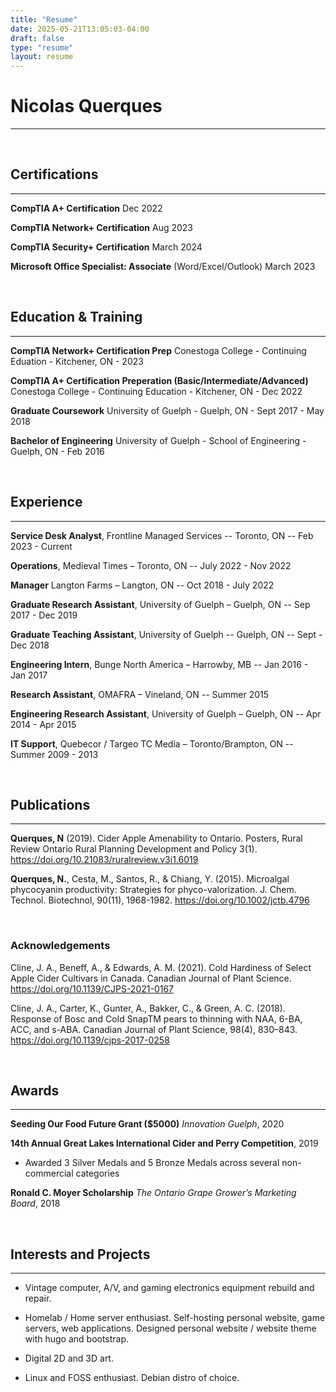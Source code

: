 ```yaml
---
title: "Resume"
date: 2025-05-21T13:05:03-04:00
draft: false
type: "resume"
layout: resume
---
```

# Nicolas Querques
---
&nbsp;

## Certifications
---
**CompTIA A+ Certification** Dec 2022

**CompTIA Network+ Certification** Aug 2023

**CompTIA Security+ Certification** March 2024

**Microsoft Office Specialist: Associate** (Word/Excel/Outlook) March 2023  

&nbsp;

## Education & Training
---

**CompTIA Network+ Certification Prep** Conestoga College - Continuing Eduation - Kitchener, ON - 2023

**CompTIA A+ Certification Preperation (Basic/Intermediate/Advanced)** Conestoga College - Continuing Education - Kitchener, ON - Dec 2022

**Graduate Coursework** University of Guelph - Guelph, ON - Sept 2017 - May 2018

**Bachelor of Engineering** University of Guelph - School of Engineering - Guelph, ON - Feb 2016

&nbsp;

## Experience
---

**Service Desk Analyst**, Frontline Managed Services -- Toronto, ON -- Feb 2023 - Current

**Operations**, Medieval Times – Toronto, ON -- July 2022 - Nov 2022

**Manager** Langton Farms – Langton, ON -- Oct 2018 - July 2022

**Graduate Research Assistant**, University of Guelph – Guelph, ON  -- Sep  2017 - Dec 2019

**Graduate Teaching Assistant**, University of Guelph -- Guelph, ON -- Sept - Dec 2018

**Engineering Intern**, Bunge North America – Harrowby, MB -- Jan 2016 - Jan 2017

**Research Assistant**, OMAFRA – Vineland, ON -- Summer 2015

**Engineering Research Assistant**, University of Guelph – Guelph, ON -- Apr  2014 - Apr 2015

**IT Support**, Quebecor / Targeo TC Media – Toronto/Brampton, ON -- Summer 2009 - 2013

&nbsp;

## Publications
---

**Querques, N** (2019). Cider Apple Amenability to Ontario. Posters, Rural Review Ontario Rural Planning Development and Policy 3(1). https://doi.org/10.21083/ruralreview.v3i1.6019

**Querques, N.**, Cesta, M., Santos, R., & Chiang, Y. (2015). Microalgal phycocyanin productivity: Strategies for phyco-valorization. J. Chem. Technol. Biotechnol, 90(11), 1968-1982. https://doi.org/10.1002/jctb.4796

&nbsp;

### Acknowledgements

Cline, J. A., Beneff, A., & Edwards, A. M. (2021). Cold Hardiness of Select Apple Cider Cultivars in Canada. Canadian Journal of Plant Science. https://doi.org/10.1139/CJPS-2021-0167

Cline, J. A., Carter, K., Gunter, A., Bakker, C., & Green, A. C. (2018). Response of Bosc and Cold SnapTM pears to thinning with NAA, 6-BA, ACC, and s-ABA. Canadian Journal of Plant Science, 98(4), 830–843. https://doi.org/10.1139/cjps-2017-0258


&nbsp;

## Awards
---

**Seeding Our Food Future Grant ($5000)**  *Innovation Guelph*,  2020

**14th Annual Great Lakes International Cider and Perry Competition**,  2019
- Awarded 3 Silver Medals and 5 Bronze Medals across several non-commercial categories
    
**Ronald C. Moyer Scholarship**  *The Ontario Grape Grower’s Marketing Board*,  2018

&nbsp;

## Interests and Projects
---

-   Vintage computer, A/V, and gaming electronics equipment rebuild and repair.
    
-   Homelab / Home server enthusiast. Self-hosting personal website, game servers, web applications. Designed personal website / website theme with hugo and bootstrap.

- Digital 2D and 3D art.
    
-   Linux and FOSS enthusiast. Debian distro of choice.
